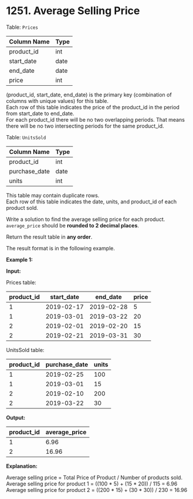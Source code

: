 # 1251. Average Selling Price

Table: `Prices`

| Column Name   | Type    |
| ------------- | ------- |
| product_id    | int     |
| start_date    | date    |
| end_date      | date    |
| price         | int     |

(product_id, start_date, end_date) is the primary key (combination of columns with unique values) for this table. </br>
Each row of this table indicates the price of the product_id in the period from start_date to end_date. </br>
For each product_id there will be no two overlapping periods. That means there will be no two intersecting periods for the same product_id.
 
Table: `UnitsSold`

| Column Name   | Type    |
| ------------- | ------- |
| product_id    | int     |
| purchase_date | date    |
| units         | int     |

This table may contain duplicate rows. </br>
Each row of this table indicates the date, units, and product_id of each product sold. </br>

Write a solution to find the average selling price for each product. `average_price` should be **rounded to 2 decimal places**.

Return the result table in **any order**.

The result format is in the following example.

**Example 1:**

**Input:**

Prices table:

| product_id | start_date | end_date   | price  |
| ---------- | ---------- | ---------- | ------ |
| 1          | 2019-02-17 | 2019-02-28 | 5      |
| 1          | 2019-03-01 | 2019-03-22 | 20     |
| 2          | 2019-02-01 | 2019-02-20 | 15     |
| 2          | 2019-02-21 | 2019-03-31 | 30     |

UnitsSold table:

| product_id | purchase_date | units |
| ---------- | ------------- | ----- |
| 1          | 2019-02-25    | 100   |
| 1          | 2019-03-01    | 15    |
| 2          | 2019-02-10    | 200   |
| 2          | 2019-03-22    | 30    |

**Output:** 

| product_id | average_price |
| ---------- | ------------- |
| 1          | 6.96          |
| 2          | 16.96         |

**Explanation:** 

Average selling price = Total Price of Product / Number of products sold. </br>
Average selling price for product 1 = ((100 * 5) + (15 * 20)) / 115 = 6.96 </br>
Average selling price for product 2 = ((200 * 15) + (30 * 30)) / 230 = 16.96